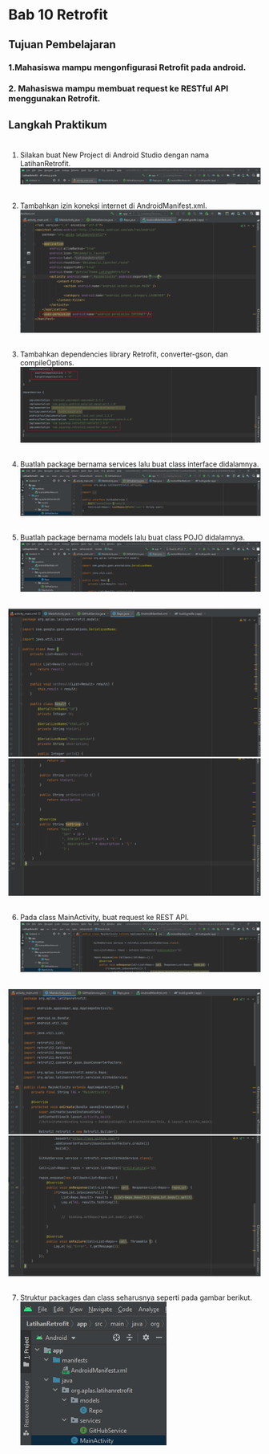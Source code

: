 # Bab 10 Retrofit 

## Tujuan Pembelajaran

### 1.Mahasiswa mampu mengonfigurasi Retrofit pada android.
### 2.  Mahasiswa mampu membuat request ke RESTful API menggunakan Retrofit. 

## Langkah Praktikum

#

1. Silakan buat New Project di Android Studio dengan nama LatihanRetrofit.<br>
<img src="img/Langkah1.png"><br><br>

2. Tambahkan izin koneksi internet di AndroidManifest.xml.<br>
<img src="img/Langkah2.png"><br><br>

3. Tambahkan dependencies library Retrofit, converter-gson, dan compileOptions.<br>
<img src="img/Langkah3.png"><br><br>

4. Buatlah package bernama services lalu buat class interface didalamnya. <br>
<img src="img/Langkah5.png"><br><br>

5. Buatlah package bernama models lalu buat class POJO didalamnya. <br>
<img src="img/Langkah6.png"><br><br>
<img src="img/Langkah6a.png">
<img src="img/Langkah6b.png"><br><br>

6. Pada class MainActivity, buat request ke REST API.<br>
<img src="img/Langkah7.png"><br><br>
<img src="img/Langkah7a.png">
<img src="img/Langkah7b.png"><br><br>

7. Struktur packages dan class seharusnya seperti pada gambar berikut.<br>
<img src="img/Langkah8.png"><br><br>


